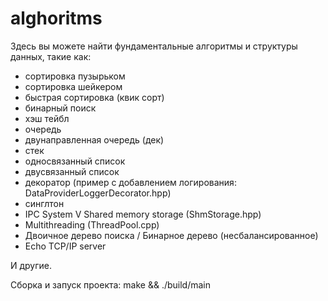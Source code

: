 # alghoritms

Здесь вы можете найти фундаментальные алгоритмы и структуры данных, такие как: 
- сортировка пузырьком
- сортировка шейкером
- быстрая сортировка (квик сорт)
- бинарный поиск
- хэш тейбл
- очередь
- двунаправленная очередь (дек)
- стек
- односвязанный список
- двусвязанный список
- декоратор (пример с добавлением логирования: DataProviderLoggerDecorator.hpp)
- синглтон
- IPC System V Shared memory storage (ShmStorage.hpp)
- Multithreading (ThreadPool.cpp)
- Двоичное дерево поиска / Бинарное дерево (несбалансированное)
- Echo TCP/IP server

И другие.


Сборка и запуск проекта: make && ./build/main
